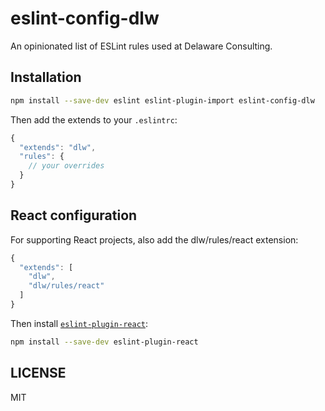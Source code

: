 # eslint-config-dlw

An opinionated list of ESLint rules used at Delaware Consulting.

## Installation

```sh
npm install --save-dev eslint eslint-plugin-import eslint-config-dlw
```

Then add the extends to your `.eslintrc`:

```javascript
{
  "extends": "dlw",
  "rules": {
    // your overrides
  }
}
```

## React configuration

For supporting React projects, also add the dlw/rules/react extension:

```javascript
{
  "extends": [
    "dlw",
    "dlw/rules/react"
  ]
}
```

Then install [`eslint-plugin-react`](https://github.com/yannickcr/eslint-plugin-react):

```sh
npm install --save-dev eslint-plugin-react
```


## LICENSE

MIT
